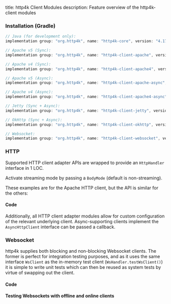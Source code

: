 title: http4k Client Modules
description: Feature overview of the http4k-client modules

### Installation (Gradle)

```groovy
// Java (for development only):
implementation group: "org.http4k", name: "http4k-core", version: "4.17.9.0"

// Apache v5 (Sync): 
implementation group: "org.http4k", name: "http4k-client-apache", version: "4.17.9.0"

// Apache v4 (Sync): 
implementation group: "org.http4k", name: "http4k-client-apache4", version: "4.17.9.0"

// Apache v5 (Async): 
implementation group: "org.http4k", name: "http4k-client-apache-async", version: "4.17.9.0"

// Apache v4 (Async): 
implementation group: "org.http4k", name: "http4k-client-apache4-async", version: "4.17.9.0"

// Jetty (Sync + Async): 
implementation group: "org.http4k", name: "http4k-client-jetty", version: "4.17.9.0"

// OkHttp (Sync + Async): 
implementation group: "org.http4k", name: "http4k-client-okhttp", version: "4.17.9.0"

// Websocket: 
implementation group: "org.http4k", name: "http4k-client-websocket", version: "4.17.9.0"
```

### HTTP
Supported HTTP client adapter APIs are wrapped to provide an `HttpHandler` interface in 1 LOC.

Activate streaming mode by passing a `BodyMode` (default is non-streaming).

These examples are for the Apache HTTP client, but the API is similar for the others:

#### Code [<img class="octocat"/>](https://github.com/http4k/http4k/blob/master/src/docs/guide/reference/clients/example_http.kt)

<script src="https://gist-it.appspot.com/https://github.com/http4k/http4k/blob/master/src/docs/guide/reference/clients/example_http.kt"></script>

Additionally, all HTTP client adapter modules allow for custom configuration of the relevant underlying client. Async-supporting clients implement the `AsyncHttpClient` interface can be passed a callback.

### Websocket
http4k supplies both blocking and non-blocking Websocket clients. The former is perfect for integration testing purposes, and as it uses the same interface `WsClient` as the in-memory test client (`WsHandler.testWsClient()`) it is simple to write unit tests which can then be reused as system tests by virtue of swapping out the client.

#### Code [<img class="octocat"/>](https://github.com/http4k/http4k/blob/master/src/docs/guide/reference/clients/example_websocket.kt)

<script src="https://gist-it.appspot.com/https://github.com/http4k/http4k/blob/master/src/docs/guide/reference/clients/example_websocket.kt"></script>

#### Testing Websockets with offline and online clients [<img class="octocat"/>](https://github.com/http4k/http4k/blob/master/src/docs/guide/reference/clients/TestingWebsockets.kt)

<script src="https://gist-it.appspot.com/https://github.com/http4k/http4k/blob/master/src/docs/guide/reference/clients/TestingWebsockets.kt"></script>
